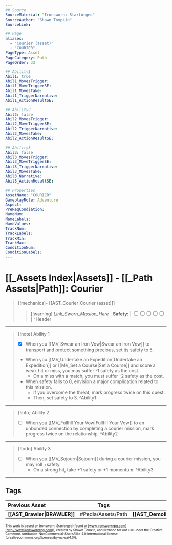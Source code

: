 ```yaml
---
## Source
SourceMaterial: "Ironsworn: Starforged"
SourceAuthor: "Shawn Tompkin"
SourceLink: 

## Page
aliases:
  - "Courier (asset)"
  - "COURIER"
PageType: Asset
PageCategory: Path
PageOrder: 33

## Ability1
Abil1: true
Abil1_MovesTrigger:
Abil1_MoveTriggerSE:
Abil1_MovesTake:
Abil1_TriggerNarrative:
Abil1_ActionResultSE:

## Ability2
Abil2: false
Abil2_MovesTrigger:
Abil2_MoveTriggerSE:
Abil2_TriggerNarrative:
Abil2_MovesTake:
Abil2_ActionResultSE:

## Ability3
Abil3: false
Abil3_MovesTrigger:
Abil3_MoveTriggerSE:
Abil3_TriggerNarrative:
Abil3_MovesTake:
Abil3_Narrative:
Abil3_ActionResultSE:

## Properties
AssetName: "COURIER"
GameplayRole: Adventure
Aspect:
PreReqCondiation: 
NameNum:
NameLabels:
NameValues:
TrackNum:
TrackLabels:
TrackMin:
TrackMax:
ConditionNum:
ConditionLabels:
---
```

# [[_Assets Index|Assets]] - [[_Path Assets|Path]]: Courier
> [!mechanics]- [[AST_Courier|Courier (asset)]]
> > [!warning] _Link_Sworn_Mission_Here_ | **Safety:** | <input type="checkbox" /><input type="checkbox" /><input type="checkbox" /><input type="checkbox" /><input type="checkbox" /> |
^Header
___
> [!note] Ability 1
> - [x] When you [[MV_Swear an Iron Vow|Swear an Iron Vow]] to transport and protect something precious, set its safety to 5. 
> - When you [[MV_Undertake an Expedition|Undertake an Expedition]] or [[MV_Set a Course|Set a Course]] and score a weak hit or miss, you may suffer -1 safety as the cost. 
> 	- On a miss with a match, you must suffer -2 safety as the cost. 
> - When safety falls to 0, envision a major complication related to this mission.
> 	- If you overcome the threat, mark progress twice on this quest. 
> 	- Then, set safety to 3. 
^Ability1
___
> [!info] Ability 2
> - [ ] When you [[MV_Fullfill Your Vow|Fullfill Your Vow]] to an unbonded connection by completing a courier mission, mark progress twice on the relationship.
^Ability2
___
> [!todo] Ability 3
> - [ ] When you [[MV_Sojourn|Sojourn]] during a courier mission, you may roll +safety. 
> 	- On a strong hit, take +1 safety or +1 momentum.
^Ability3
___

## Tags
| Previous Asset| Tags | Next Asset |
|:--- |:---:| ---:|
| **[[AST_Brawler\|BRAWLER]]** | #Pedia/Assets/Path | **[[AST_Demolitionist\|DEMOLITIONIST]]** |

<font size=-2>This work is based on Ironsworn: Starforged (found at [www.ironswornrpg.com](http://www.ironswornrpg.com)), created by Shawn Tomkin, and licensed for our use under the Creative Commons Attribution-NonCommercial-ShareAlike 4.0 International license  (creativecommons.org/licenses/by-nc-sa/4.0/).</font>